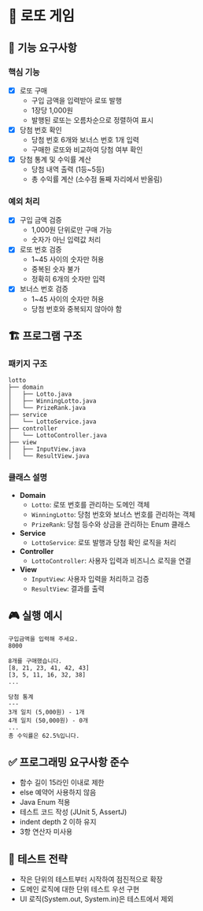 # 🎱 로또 게임

## 🎯 기능 요구사항

### 핵심 기능
- [x] 로또 구매
    - 구입 금액을 입력받아 로또 발행
    - 1장당 1,000원
    - 발행된 로또는 오름차순으로 정렬하여 표시
- [x] 당첨 번호 확인
    - 당첨 번호 6개와 보너스 번호 1개 입력
    - 구매한 로또와 비교하여 당첨 여부 확인
- [x] 당첨 통계 및 수익률 계산
    - 당첨 내역 출력 (1등~5등)
    - 총 수익률 계산 (소수점 둘째 자리에서 반올림)

### 예외 처리
- [x] 구입 금액 검증
    - 1,000원 단위로만 구매 가능
    - 숫자가 아닌 입력값 처리
- [x] 로또 번호 검증
    - 1~45 사이의 숫자만 허용
    - 중복된 숫자 불가
    - 정확히 6개의 숫자만 입력
- [x] 보너스 번호 검증
    - 1~45 사이의 숫자만 허용
    - 당첨 번호와 중복되지 않아야 함

## 🏗️ 프로그램 구조

### 패키지 구조
```
lotto
├── domain
│   ├── Lotto.java
│   ├── WinningLotto.java
│   └── PrizeRank.java
├── service
│   └── LottoService.java
├── controller
│   └── LottoController.java
├── view
│   ├── InputView.java
│   └── ResultView.java

```

### 클래스 설명
- **Domain**
    - `Lotto`: 로또 번호를 관리하는 도메인 객체
    - `WinningLotto`: 당첨 번호와 보너스 번호를 관리하는 객체
    - `PrizeRank`: 당첨 등수와 상금을 관리하는 Enum 클래스
- **Service**
    - `LottoService`: 로또 발행과 당첨 확인 로직을 처리
- **Controller**
    - `LottoController`: 사용자 입력과 비즈니스 로직을 연결
- **View**
    - `InputView`: 사용자 입력을 처리하고 검증
    - `ResultView`: 결과를 출력

## 🎮 실행 예시
```
구입금액을 입력해 주세요.
8000

8개를 구매했습니다.
[8, 21, 23, 41, 42, 43]
[3, 5, 11, 16, 32, 38]
...

당첨 통계
---
3개 일치 (5,000원) - 1개
4개 일치 (50,000원) - 0개
...
총 수익률은 62.5%입니다.
```

## ✅ 프로그래밍 요구사항 준수
- 함수 길이 15라인 이내로 제한
- else 예약어 사용하지 않음
- Java Enum 적용
- 테스트 코드 작성 (JUnit 5, AssertJ)
- indent depth 2 이하 유지
- 3항 연산자 미사용

## 🧪 테스트 전략
- 작은 단위의 테스트부터 시작하여 점진적으로 확장
- 도메인 로직에 대한 단위 테스트 우선 구현
- UI 로직(System.out, System.in)은 테스트에서 제외
